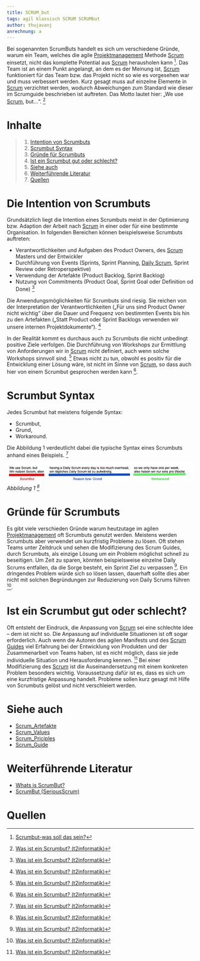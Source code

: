 ```yaml
---
title: SCRUM_but
tags: agil klassisch SCRUM SCRUMbut
author: thujavanj
anrechnung: a
--- 
```

Bei sogenannten ScrumButs handelt es sich um verschiedene Gründe, warum ein Team, welches die agile [Projektmanagement](Projektmanagement.md) Methode [Scrum](SCRUM.md) einsetzt, nicht das komplette Potential aus [Scrum](SCRUM.md) herausholen kann [^1]. Das Team ist an einem Punkt angelangt, an dem es der Meinung ist, [Scrum](SCRUM.md) funktioniert für das Team bzw. das Projekt nicht so wie es vorgesehen war und muss verbessert werden. Kurz gesagt muss auf einzelne Elemente in [Scrum](SCRUM.md) verzichtet werden, wodurch Abweichungen zum Standard wie dieser im Scrumguide beschrieben ist auftreten.  Das Motto lautet hier: „We use [Scrum](SCRUM.md), but…“. [^2] 

# Inhalte
>1. [Intention von Scrumbuts](#intention-von-scrumbuts)  
>2. [Scrumbut Syntax](#scrumbut-syntax)  
>3. [Gründe für Scrumbuts](#gründe-für-scrumbuts)  
>4. [Ist ein Scrumbut gut oder schlecht?](#ist-ein-scrumbut-gut-oder-schlecht)  
>5. [Siehe auch](#siehe-auch)  
>6. [Weiterführende Literatur](#weiterführende-literatur)  
>7. [Quellen](#quellen)

# Die Intention von Scrumbuts
Grundsätzlich liegt die Intention eines Scrumbuts meist in der Optimierung bzw.  Adaption der Arbeit nach [Scrum](SCRUM.md) in einer oder für eine bestimmte Organisation. In folgenden Bereichen können beispielsweise Scrumbuts auftreten: 
-	Verantwortlichkeiten und Aufgaben des Product Owners, des [Scrum](SCRUM.md) Masters und der Entwickler 
-	Durchführung von Events (Sprints, Sprint Planning, [Daily Scrum](Daily_Scrum.md), Sprint Review oder Retroperspektive)
-	Verwendung der Artefakte (Product Backlog, Sprint Backlog)
-	Nutzung von Commitments (Product Goal, Sprint Goal oder Definition od Done) [^2]

Die Anwendungsmöglichkeiten für Scrumbuts sind riesig. Sie reichen von der Interpretation der Verantwortlichkeiten („Für uns sind Product Owner nicht wichtig“ über die Dauer und Frequenz von bestimmten Events bis hin zu den Artefakten („Statt Product oder Sprint Backlogs verwenden wir unsere internen Projektdokumente“). [^2]

In der Realität kommt es durchaus auch zu Scrumbuts die nicht unbedingt positive Ziele verfolgen. Die Durchführung von Workshops zur Ermittlung von Anforderungen wir in [Scrum](SCRUM.md) nicht definiert, auch wenn solche Workshops sinnvoll sind. [^2] Etwas nicht zu tun, obwohl es positiv für die Entwicklung einer Lösung wäre, ist nicht im Sinne von [Scrum](SCRUM.md), so dass auch hier von einem Scrumbut gesprochen werden kann [^2].

# Scrumbut Syntax
Jedes Scrumbut hat meistens folgende Syntax: 
-	Scrumbut, 
-	Grund, 
-	Workaround.

Die Abbildung 1 verdeutlicht dabei die typische Syntax eines Scrumbuts anhand eines Beispiels. [^2]

![Beispielabbildung](SCRUM_but/scrumbut-syntax.jpeg)  
*Abbildung 1 [^2]*

# Gründe für Scrumbuts 
Es gibt viele verschieden Gründe warum heutzutage im agilen [Projektmanagement](Projektmanagement.md) oft Scrumbuts genutzt werden. Meistens werden Scrumbuts aber verwendet um kurzfristig Probleme zu lösen. Oft stehen Teams unter Zeitdruck und sehen die Modifizierung des Scrum Guides, durch Scrumbuts, als einzige Lösung um ein Problem möglichst schnell zu beseitigen. Um Zeit zu sparen, könnten beispielsweise einzelne Daily Scrums entfallen, da die Sorge besteht, ein Sprint Ziel zu verpassen [^2]. Ein dringendes Problem würde sich so lösen lassen, dauerhaft sollte dies aber nicht mit solchen Begründungen zur Reduzierung von Daily Scrums führen [^2]. 

# Ist ein Scrumbut gut oder schlecht?
Oft entsteht der Eindruck, die Anpassung von [Scrum](SCRUM.md) sei eine schlechte Idee – dem ist nicht so. Die Anpassung auf individuelle Situationen ist oft sogar erforderlich. Auch wenn die Autoren des agilen Manifests und des [Scrum Guides](Scrum_Guide.md)
 viel Erfahrung bei der Entwicklung von Produkten und der Zusammenarbeit von Teams haben, ist es nicht möglich, dass sie jede individuelle Situation und Herausforderung kennen. [^2]
Bei einer Modifizierung des [Scrum](SCRUM.md) ist die Auseinandersetzung mit einem konkreten Problem besonders wichtig. Voraussetzung dafür ist es, dass es sich um eine kurzfristige Anpassung handelt. Probleme sollen kurz gesagt mit Hilfe von Scrumbuts gelöst und nicht verschleiert werden. 





# Siehe auch

* [Scrum_Artefakte](Scrum_Artefakte.md)  
* [Scrum_Values](Scrum_Values.md)
* [Scrum_Priciples](Scrum_Principles.md) 
* [Scrum_Guide](Scrum_Guide.md)

# Weiterführende Literatur

* [Whats is ScrumBut?](https://www.scrum.org/resources/what-scrumbut)
* [ScrumBut (SeriousScrum)](https://medium.com/serious-scrum/scrumbut-10335be4a5e4)

# Quellen

[^1]: [Scrumbut-was soll das sein?](https://alphanodes.com/de/scrumbut-soll-sein) 
[^2]: [Was ist ein Scrumbut? (t2informatik)](https://t2informatik.de/wissen-kompakt/scrumbut/)

